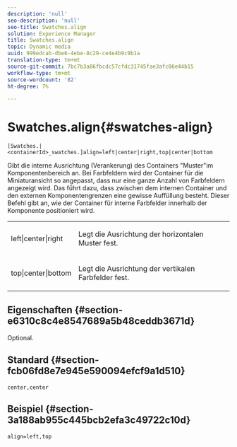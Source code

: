 ```yaml
---
description: 'null'
seo-description: 'null'
seo-title: Swatches.align
solution: Experience Manager
title: Swatches.align
topic: Dynamic media
uuid: 999edcab-dbe6-4ebe-8c29-ce4e4b9c9b1a
translation-type: tm+mt
source-git-commit: 7bc7b3a86fbcdc57cfdc31745fae3afc06e44b15
workflow-type: tm+mt
source-wordcount: '82'
ht-degree: 7%

---
```



# Swatches.align{#swatches-align}

`[Swatches.|<containerId>_swatches.]align=left|center|right,top|center|bottom`

Gibt die interne Ausrichtung (Verankerung) des Containers &quot;Muster&quot;im Komponentenbereich an. Bei Farbfeldern wird der Container für die Miniaturansicht so angepasst, dass nur eine ganze Anzahl von Farbfeldern angezeigt wird. Das führt dazu, dass zwischen dem internen Container und den externen Komponentengrenzen eine gewisse Auffüllung besteht. Dieser Befehl gibt an, wie der Container für interne Farbfelder innerhalb der Komponente positioniert wird.

<table id="table_33CC037517964DA89EE0C005BB6B32BB"> 
 <tbody> 
  <tr> 
   <td colname="col1"> <p><span class="codeph"> left|center|right</span> </p> </td> 
   <td colname="col2"> <p> Legt die Ausrichtung der horizontalen Muster fest. </p> </td> 
  </tr> 
  <tr> 
   <td colname="col1"> <p><span class="codeph"> top|center|bottom</span> </p> </td> 
   <td colname="col2"> <p> Legt die Ausrichtung der vertikalen Farbfelder fest. </p> </td> 
  </tr> 
 </tbody> 
</table>

## Eigenschaften {#section-e6310c8c4e8547689a5b48ceddb3671d}

Optional.

## Standard {#section-fcb06fd8e7e945e590094efcf9a1d510}

`center,center`

## Beispiel {#section-3a188ab955c445bcb2efa3c49722c10d}

`align=left,top`
